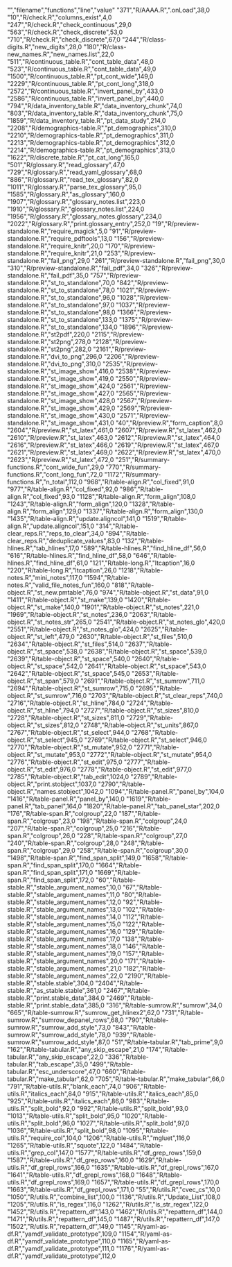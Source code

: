 "","filename","functions","line","value"
"371","R/AAAA.R",".onLoad",38,0
"10","R/check.R","columns_exist",4,0
"247","R/check.R","check_continuous",29,0
"563","R/check.R","check_discrete",53,0
"710","R/check.R","check_discrete",67,0
"244","R/class-digits.R","new_digits",28,0
"180","R/class-new_names.R","new_names.list",22,0
"511","R/continuous_table.R","cont_table_data",48,0
"523","R/continuous_table.R","cont_table_data",49,0
"1500","R/continuous_table.R","pt_cont_wide",149,0
"2229","R/continuous_table.R","pt_cont_long",318,0
"2572","R/continuous_table.R","invert_panel_by",433,0
"2586","R/continuous_table.R","invert_panel_by",440,0
"794","R/data_inventory_table.R","data_inventory_chunk",74,0
"803","R/data_inventory_table.R","data_inventory_chunk",75,0
"1859","R/data_inventory_table.R","pt_data_study",214,0
"2208","R/demographics-table.R","pt_demographics",310,0
"2210","R/demographics-table.R","pt_demographics",311,0
"2213","R/demographics-table.R","pt_demographics",312,0
"2214","R/demographics-table.R","pt_demographics",313,0
"1622","R/discrete_table.R","pt_cat_long",165,0
"501","R/glossary.R","read_glossary",47,0
"729","R/glossary.R","read_yaml_glossary",68,0
"886","R/glossary.R","read_tex_glossary",82,0
"1011","R/glossary.R","parse_tex_glossary",95,0
"1585","R/glossary.R","as_glossary",160,0
"1907","R/glossary.R","glossary_notes.list",223,0
"1910","R/glossary.R","glossary_notes.list",224,0
"1956","R/glossary.R","glossary_notes.glossary",234,0
"2022","R/glossary.R","print.glossary_entry",252,0
"19","R/preview-standalone.R","require_magick",5,0
"91","R/preview-standalone.R","require_pdftools",13,0
"156","R/preview-standalone.R","require_knitr",20,0
"170","R/preview-standalone.R","require_knitr",21,0
"253","R/preview-standalone.R","fail_png",29,0
"261","R/preview-standalone.R","fail_png",30,0
"310","R/preview-standalone.R","fail_pdf",34,0
"326","R/preview-standalone.R","fail_pdf",35,0
"757","R/preview-standalone.R","st_to_standalone",70,0
"842","R/preview-standalone.R","st_to_standalone",78,0
"1021","R/preview-standalone.R","st_to_standalone",96,0
"1028","R/preview-standalone.R","st_to_standalone",97,0
"1037","R/preview-standalone.R","st_to_standalone",98,0
"1366","R/preview-standalone.R","st_to_standalone",133,0
"1375","R/preview-standalone.R","st_to_standalone",134,0
"1896","R/preview-standalone.R","st2pdf",220,0
"2115","R/preview-standalone.R","st2png",278,0
"2128","R/preview-standalone.R","st2png",282,0
"2161","R/preview-standalone.R","dvi_to_png",296,0
"2206","R/preview-standalone.R","dvi_to_png",310,0
"2535","R/preview-standalone.R","st_image_show",416,0
"2538","R/preview-standalone.R","st_image_show",419,0
"2550","R/preview-standalone.R","st_image_show",424,0
"2561","R/preview-standalone.R","st_image_show",427,0
"2565","R/preview-standalone.R","st_image_show",428,0
"2567","R/preview-standalone.R","st_image_show",429,0
"2569","R/preview-standalone.R","st_image_show",430,0
"2571","R/preview-standalone.R","st_image_show",431,0
"40","R/preview.R","form_caption",8,0
"2604","R/preview.R","st_latex",461,0
"2607","R/preview.R","st_latex",462,0
"2610","R/preview.R","st_latex",463,0
"2612","R/preview.R","st_latex",464,0
"2616","R/preview.R","st_latex",466,0
"2619","R/preview.R","st_latex",467,0
"2621","R/preview.R","st_latex",469,0
"2622","R/preview.R","st_latex",470,0
"2623","R/preview.R","st_latex",472,0
"251","R/summary-functions.R","cont_wide_fun",29,0
"770","R/summary-functions.R","cont_long_fun",72,0
"1172","R/summary-functions.R","n_total",112,0
"968","R/table-align.R","col_fixed",91,0
"977","R/table-align.R","col_fixed",92,0
"986","R/table-align.R","col_fixed",93,0
"1128","R/table-align.R","form_align",108,0
"1243","R/table-align.R","form_align",120,0
"1328","R/table-align.R","form_align",129,0
"1337","R/table-align.R","form_align",130,0
"1435","R/table-align.R","update.aligncol",141,0
"1519","R/table-align.R","update.aligncol",151,0
"314","R/table-clear_reps.R","reps_to_clear",34,0
"894","R/table-clear_reps.R","deduplicate_values",83,0
"132","R/table-hlines.R","tab_hlines",17,0
"589","R/table-hlines.R","find_hline_df",56,0
"616","R/table-hlines.R","find_hline_df",58,0
"646","R/table-hlines.R","find_hline_df",61,0
"121","R/table-long.R","ltcaption",16,0
"220","R/table-long.R","ltcaption",26,0
"1218","R/table-notes.R","mini_notes",117,0
"1594","R/table-notes.R","valid_file_notes_fun",160,0
"818","R/table-object.R","st_new.pmtable",76,0
"974","R/table-object.R","st_data",91,0
"1411","R/table-object.R","st_make",139,0
"1420","R/table-object.R","st_make",140,0
"1901","R/table-object.R","st_notes",221,0
"1969","R/table-object.R","st_notes",236,0
"2063","R/table-object.R","st_notes_str",265,0
"2541","R/table-object.R","st_notes_glo",420,0
"2551","R/table-object.R","st_notes_glo",424,0
"2625","R/table-object.R","st_left",479,0
"2630","R/table-object.R","st_files",510,0
"2634","R/table-object.R","st_files",514,0
"2637","R/table-object.R","st_space",538,0
"2638","R/table-object.R","st_space",539,0
"2639","R/table-object.R","st_space",540,0
"2640","R/table-object.R","st_space",542,0
"2641","R/table-object.R","st_space",543,0
"2642","R/table-object.R","st_space",545,0
"2653","R/table-object.R","st_span",579,0
"2691","R/table-object.R","st_sumrow",711,0
"2694","R/table-object.R","st_sumrow",715,0
"2695","R/table-object.R","st_sumrow",716,0
"2703","R/table-object.R","st_clear_reps",740,0
"2716","R/table-object.R","st_hline",784,0
"2724","R/table-object.R","st_hline",794,0
"2727","R/table-object.R","st_sizes",810,0
"2728","R/table-object.R","st_sizes",811,0
"2729","R/table-object.R","st_sizes",812,0
"2748","R/table-object.R","st_units",867,0
"2767","R/table-object.R","st_select",944,0
"2768","R/table-object.R","st_select",945,0
"2769","R/table-object.R","st_select",946,0
"2770","R/table-object.R","st_mutate",952,0
"2771","R/table-object.R","st_mutate",953,0
"2772","R/table-object.R","st_mutate",954,0
"2776","R/table-object.R","st_edit",975,0
"2777","R/table-object.R","st_edit",976,0
"2778","R/table-object.R","st_edit",977,0
"2785","R/table-object.R","tab_edit",1024,0
"2789","R/table-object.R","print.stobject",1037,0
"2790","R/table-object.R","names.stobject",1042,0
"1094","R/table-panel.R","panel_by",104,0
"1416","R/table-panel.R","panel_by",140,0
"1619","R/table-panel.R","tab_panel",164,0
"1820","R/table-panel.R","tab_panel_star",202,0
"176","R/table-span.R","colgroup",22,0
"187","R/table-span.R","colgroup",23,0
"198","R/table-span.R","colgroup",24,0
"207","R/table-span.R","colgroup",25,0
"216","R/table-span.R","colgroup",26,0
"228","R/table-span.R","colgroup",27,0
"240","R/table-span.R","colgroup",28,0
"248","R/table-span.R","colgroup",29,0
"258","R/table-span.R","colgroup",30,0
"1498","R/table-span.R","find_span_split",149,0
"1658","R/table-span.R","find_span_split",170,0
"1664","R/table-span.R","find_span_split",171,0
"1669","R/table-span.R","find_span_split",172,0
"60","R/table-stable.R","stable_argument_names",10,0
"67","R/table-stable.R","stable_argument_names",11,0
"80","R/table-stable.R","stable_argument_names",12,0
"92","R/table-stable.R","stable_argument_names",13,0
"102","R/table-stable.R","stable_argument_names",14,0
"112","R/table-stable.R","stable_argument_names",15,0
"122","R/table-stable.R","stable_argument_names",16,0
"129","R/table-stable.R","stable_argument_names",17,0
"138","R/table-stable.R","stable_argument_names",18,0
"146","R/table-stable.R","stable_argument_names",19,0
"157","R/table-stable.R","stable_argument_names",20,0
"171","R/table-stable.R","stable_argument_names",21,0
"182","R/table-stable.R","stable_argument_names",22,0
"2190","R/table-stable.R","stable.stable",304,0
"2404","R/table-stable.R","as_stable.stable",361,0
"2467","R/table-stable.R","print.stable_data",384,0
"2469","R/table-stable.R","print.stable_data",385,0
"316","R/table-sumrow.R","sumrow",34,0
"665","R/table-sumrow.R","sumrow_get_hlinex2",62,0
"731","R/table-sumrow.R","sumrow_depanel_rows",68,0
"790","R/table-sumrow.R","sumrow_add_style",73,0
"843","R/table-sumrow.R","sumrow_add_style",78,0
"939","R/table-sumrow.R","sumrow_add_style",87,0
"51","R/table-tabular.R","tab_prime",9,0
"162","R/table-tabular.R","any_skip_escape",21,0
"174","R/table-tabular.R","any_skip_escape",22,0
"336","R/table-tabular.R","tab_escape",35,0
"499","R/table-tabular.R","esc_underscore",47,0
"660","R/table-tabular.R","make_tabular",62,0
"705","R/table-tabular.R","make_tabular",66,0
"791","R/table-utils.R","blank_each",74,0
"906","R/table-utils.R","italics_each",84,0
"915","R/table-utils.R","italics_each",85,0
"925","R/table-utils.R","italics_each",86,0
"983","R/table-utils.R","split_bold",92,0
"992","R/table-utils.R","split_bold",93,0
"1013","R/table-utils.R","split_bold",95,0
"1020","R/table-utils.R","split_bold",96,0
"1027","R/table-utils.R","split_bold",97,0
"1036","R/table-utils.R","split_bold",98,0
"1095","R/table-utils.R","require_col",104,0
"1206","R/table-utils.R","mgluet",116,0
"1265","R/table-utils.R","squote",122,0
"1484","R/table-utils.R","grep_col",147,0
"1577","R/table-utils.R","df_grep_rows",159,0
"1587","R/table-utils.R","df_grep_rows",160,0
"1629","R/table-utils.R","df_grepl_rows",166,0
"1635","R/table-utils.R","df_grepl_rows",167,0
"1641","R/table-utils.R","df_grepl_rows",168,0
"1648","R/table-utils.R","df_grepl_rows",169,0
"1657","R/table-utils.R","df_grepl_rows",170,0
"1663","R/table-utils.R","df_grepl_rows",171,0
"55","R/utils.R","cvec_cs",10,0
"1050","R/utils.R","combine_list",100,0
"1136","R/utils.R","Update_List",108,0
"1205","R/utils.R","is_regex",116,0
"1262","R/utils.R","is_str_regex",122,0
"1452","R/utils.R","repattern_df",143,0
"1462","R/utils.R","repattern_df",144,0
"1471","R/utils.R","repattern_df",145,0
"1487","R/utils.R","repattern_df",147,0
"1502","R/utils.R","repattern_df",149,0
"1145","R/yaml-as-df.R","yamdf_validate_prototype",109,0
"1154","R/yaml-as-df.R","yamdf_validate_prototype",110,0
"1165","R/yaml-as-df.R","yamdf_validate_prototype",111,0
"1176","R/yaml-as-df.R","yamdf_validate_prototype",112,0
